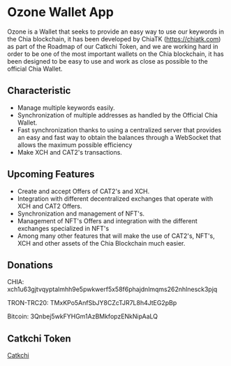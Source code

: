 # Ozone Wallet App
 
Ozone is a Wallet that seeks to provide an easy way to use our keywords in the Chia blockchain, it has been developed by ChiaTK (https://chiatk.com) as part of the Roadmap of our Catkchi Token, and we are working hard in order to be one of the most important wallets on the Chia blockchain, it has been designed to be easy to use and work as close as possible to the official Chia Wallet.
 
## Characteristic
 
- Manage multiple keywords easily.
- Synchronization of multiple addresses as handled by the Official Chia Wallet.
- Fast synchronization thanks to using a centralized server that provides an easy and fast way to obtain the balances through a WebSocket that allows the maximum possible efficiency
- Make XCH and CAT2's transactions.
 
## Upcoming Features
 
- Create and accept Offers of CAT2's and XCH.
- Integration with different decentralized exchanges that operate with XCH and CAT2 Offers.
- Synchronization and management of NFT's.
- Management of NFT's Offers and integration with the different exchanges specialized in NFT's
- Among many other features that will make the use of CAT2's, NFT's, XCH and other assets of the Chia Blockchain much easier.
 
## Donations
 
CHIA:
xch1u63gjtvqyptalmhh9e5pwkwerf5x58f6phajdnlmqms262nhlnesck3pjq
 
TRON-TRC20:
TMxKPo5AnfSbJY8CZcTJR7L8h4JtEG2pBp
 
Bitcoin:
3Qnbej5wkFYHGm1AzBMkfopzENkNipAaLQ
 
## Catkchi Token
[Catkchi](https://app.catkchi.com/)
